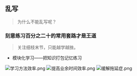 ## 乱写
> 为什么不能乱写呢？

### 刻意练习百分之二十的常用套路才是王道
> 关注细枝末节，只能越学越挫。
- 模块化学习——把知识打包记忆练习







![学习方法效率.png](https://i.loli.net/2018/05/23/5b05164fa13cb.png)
![提高业余时间效率.png](https://i.loli.net/2018/05/23/5b051220d663a.png)
![缓解拖延症.png](https://i.loli.net/2018/05/23/5b051221e41dc.png)

